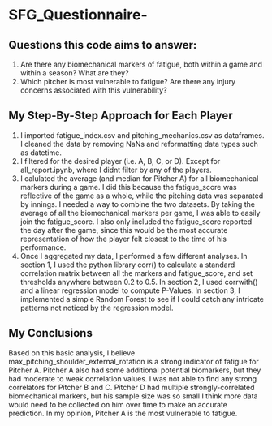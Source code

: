 # SFG_Questionnaire-

## Questions this code aims to answer:
1. Are there any biomechanical markers of fatigue, both within a game and within a season? What are they? 
2. Which pitcher is most vulnerable to fatigue? Are there any injury concerns associated with this vulnerability?

## My Step-By-Step Approach for Each Player
1. I imported fatigue_index.csv and pitching_mechanics.csv as dataframes. I cleaned the data by removing NaNs and reformatting data types such as datetime.
2. I filtered for the desired player (i.e. A, B, C, or D). Except for all_report.ipynb, where I didnt filter by any of the players.
3. I calulated the average (and median for Pitcher A) for all biomechanical markers during a game. I did this because the fatigue_score was reflective of the game as a whole, while the pitching data was separated by innings. I needed a way to combine the two datasets. By taking the average of all the biomechanical markers per game, I was able to easily join the fatigue_score. I also only included the fatigue_score reported the day after the game, since this would be the most accurate representation of how the player felt closest to the time of his performance. 
4. Once I aggregated my data, I performed a few different analyses. In section 1, I used the python library corr() to calculate a standard correlation matrix between all the markers and fatigue_score, and set thresholds anywhere between 0.2 to 0.5. In section 2, I used corrwith() and a linear regression model to compute P-Values. In section 3, I implemented a simple Random Forest to see if I could catch any intricate patterns not noticed by the regression model.

## My Conclusions
Based on this basic analysis, I believe max_pitching_shoulder_external_rotation is a strong indicator of fatigue for Pitcher A. Pitcher A also had some additional potential biomarkers, but they had moderate to weak correlation values. I was not able to find any strong correlators for Pitcher B and C. Pitcher D had multiple strongly-correlated biomechanical markers, but his sample size was so small I think more data would need to be collected on him over time to make an accurate prediction. In my opinion, Pitcher A is the most vulnerable to fatigue. 
